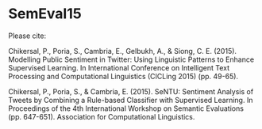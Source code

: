 SemEval15
=========
Please cite:

Chikersal, P., Poria, S., Cambria, E., Gelbukh, A., & Siong, C. E. (2015). Modelling Public Sentiment in Twitter: Using Linguistic Patterns to Enhance Supervised Learning. In International Conference on Intelligent Text Processing and Computational Linguistics (CICLing 2015) (pp. 49-65).

Chikersal, P., Poria, S., & Cambria, E. (2015). SeNTU: Sentiment Analysis of Tweets by Combining a Rule-based Classifier with Supervised Learning. In Proceedings of the 4th International Workshop on Semantic Evaluations (pp. 647-651). Association for Computational Linguistics.
